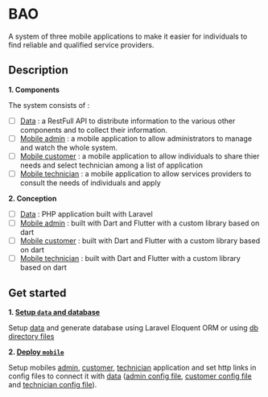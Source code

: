 # BAO

A system of three mobile applications to make it easier for individuals to find reliable and qualified service providers.

## Description

 **1. Components**
 
The system consists of :
 - [ ] [<ins>Data</ins>](data) : a RestFull API to distribute information to the various other components and to collect their information.
 - [ ] [<ins>Mobile admin</ins>](mobile/admin) : a mobile application to allow administrators to manage and watch the whole system.
 - [ ] [<ins>Mobile customer</ins>](mobile/customer) : a mobile application to allow individuals to share thier needs and select technician among a list of application
 - [ ] [<ins>Mobile technician</ins>](mobile/technician) : a mobile application to allow services providers to consult the needs of individuals and apply
 
 **2. Conception**

 - [ ] [<ins>Data</ins>](data) : PHP application built with Laravel
 - [ ] [<ins>Mobile admin</ins>](mobile/admin) : built with Dart and Flutter with a custom library based on dart
 - [ ] [<ins>Mobile customer</ins>](mobile/customer) : built with Dart and Flutter with a custom library based on dart
 - [ ] [<ins>Mobile technician</ins>](mobile/technician) : built with Dart and Flutter with a custom library based on dart
 
 ## Get started
 
 **1. <ins>Setup `data` and database</ins>**
 
 Setup [<ins>data</ins>](data) and generate database using Laravel Eloquent ORM or using [<ins>db directory files</ins>](db)
 
 **2. <ins>Deploy `mobile`</ins>**
 
 Setup mobiles [<ins>admin</ins>](mobile/admin), [<ins>customer</ins>](mobile/customer), [<ins>technician</ins>](mobile/technician) application and set http links in config files to connect it with [<ins>data</ins>](data) ([<ins>admin config file</ins>](mobile/admin/lib/datas/request/endpoint.dart), [<ins>customer config file</ins>](mobile/customer/lib/datas/request/endpoint.dart) and [<ins>technician config file</ins>](mobile/technician/lib/datas/request/endpoint.dart)).

